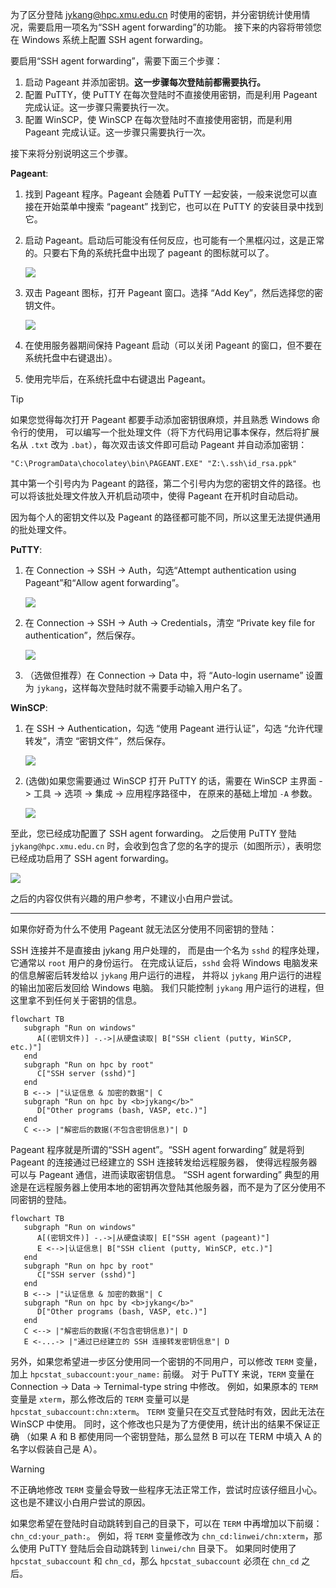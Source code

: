 为了区分登陆 jykang@hpc.xmu.edu.cn 时使用的密钥，并分密钥统计使用情况，需要启用一项名为“SSH agent forwarding”的功能。
接下来的内容将带领您在 Windows 系统上配置 SSH agent forwarding。

要启用“SSH agent forwarding”，需要下面三个步骤：
1. 启动 Pageant 并添加密钥。**这一步骤每次登陆前都需要执行。**
2. 配置 PuTTY，使 PuTTY 在每次登陆时不直接使用密钥，而是利用 Pageant 完成认证。这一步骤只需要执行一次。
3. 配置 WinSCP，使 WinSCP 在每次登陆时不直接使用密钥，而是利用 Pageant 完成认证。这一步骤只需要执行一次。

接下来将分别说明这三个步骤。

**Pageant**:

1. 找到 Pageant 程序。Pageant 会随着 PuTTY 一起安装，一般来说您可以直接在开始菜单中搜索 “pageant” 找到它，也可以在 PuTTY 的安装目录中找到它。
2. 启动 Pageant。启动后可能没有任何反应，也可能有一个黑框闪过，这是正常的。只要右下角的系统托盘中出现了 pageant 的图标就可以了。
   
   ![](pageant1.png)

3. 双击 Pageant 图标，打开 Pageant 窗口。选择 “Add Key”，然后选择您的密钥文件。
   
   ![](pageant2.png)

4. 在使用服务器期间保持 Pageant 启动（可以关闭 Pageant 的窗口，但不要在系统托盘中右键退出）。
5. 使用完毕后，在系统托盘中右键退出 Pageant。

> [!TIP]
> 如果您觉得每次打开 Pageant 都要手动添加密钥很麻烦，并且熟悉 Windows 命令行的使用，
>   可以编写一个批处理文件（将下方代码用记事本保存，然后将扩展名从 `.txt` 改为 `.bat`），每次双击该文件即可启动 Pageant 并自动添加密钥：
> 
> `"C:\ProgramData\chocolatey\bin\PAGEANT.EXE" "Z:\.ssh\id_rsa.ppk"`
> 
> 其中第一个引号内为 Pageant 的路径，第二个引号内为您的密钥文件的路径。也可以将该批处理文件放入开机启动项中，使得 Pageant 在开机时自动启动。
> 
> 因为每个人的密钥文件以及 Pageant 的路径都可能不同，所以这里无法提供通用的批处理文件。

**PuTTY**:

1. 在 Connection -> SSH -> Auth，勾选“Attempt authentication using Pageant”和“Allow agent forwarding”。
   
   ![](putty1.png)

2. 在 Connection -> SSH -> Auth -> Credentials，清空 “Private key file for authentication”，然后保存。
   
   ![](putty2.png)

3. （选做但推荐）在 Connection -> Data 中，将 “Auto-login username” 设置为 `jykang`，这样每次登陆时就不需要手动输入用户名了。

**WinSCP**:

1. 在 SSH -> Authentication，勾选 “使用 Pageant 进行认证”，勾选 “允许代理转发”，清空 “密钥文件”，然后保存。
   
   ![](winscp1.png)

2. (选做)如果您需要通过 WinSCP 打开 PuTTY 的话，需要在 WinSCP 主界面 -> 工具 -> 选项 -> 集成 -> 应用程序路径中，
    在原来的基础上增加 `-A` 参数。
   
   ![](winscp2.png)

至此，您已经成功配置了 SSH agent forwarding。
之后使用 PuTTY 登陆 `jykang@hpc.xmu.edu.cn` 时，会收到包含了您的名字的提示（如图所示），表明您已经成功启用了 SSH agent forwarding。

   ![](putty3.png)


之后的内容仅供有兴趣的用户参考，不建议小白用户尝试。

---

如果你好奇为什么不使用 Pageant 就无法区分使用不同密钥的登陆：

SSH 连接并不是直接由 jykang 用户处理的，
   而是由一个名为 `sshd` 的程序处理，它通常以 `root` 用户的身份运行。
在完成认证后，`sshd` 会将 Windows 电脑发来的信息解密后转发给以 `jykang` 用户运行的进程，
   并将以 `jykang` 用户运行的进程的输出加密后发回给 Windows 电脑。
我们只能控制 `jykang` 用户运行的进程，但这里拿不到任何关于密钥的信息。

```mermaid
flowchart TB
   subgraph "Run on windows"
      A[(密钥文件)] -.->|从硬盘读取| B["SSH client (putty, WinSCP, etc.)"]
   end
   subgraph "Run on hpc by root"
      C["SSH server (sshd)"]
   end
   B <--> |"认证信息 & 加密的数据"| C
   subgraph "Run on hpc by <b>jykang</b>"
      D["Other programs (bash, VASP, etc.)"] 
   end
   C <--> |"解密后的数据(不包含密钥信息)"| D
```

Pageant 程序就是所谓的“SSH agent”。“SSH agent forwarding” 就是将到 Pageant 的连接通过已经建立的 SSH 连接转发给远程服务器，
   使得远程服务器可以与 Pageant 通信，进而读取密钥信息。
“SSH agent forwarding” 典型的用途是在远程服务器上使用本地的密钥再次登陆其他服务器，而不是为了区分使用不同密钥的登陆。

```mermaid
flowchart TB
   subgraph "Run on windows"
      A[(密钥文件)] -.->|从硬盘读取| E["SSH agent (pageant)"]
      E <-->|认证信息| B["SSH client (putty, WinSCP, etc.)"]
   end
   subgraph "Run on hpc by root"
      C["SSH server (sshd)"]
   end
   B <--> |"认证信息 & 加密的数据"| C
   subgraph "Run on hpc by <b>jykang</b>"
      D["Other programs (bash, VASP, etc.)"] 
   end
   C <--> |"解密后的数据(不包含密钥信息)"| D
   E <-...-> |"通过已经建立的 SSH 连接转发密钥信息"| D
```

另外，如果您希望进一步区分使用同一个密钥的不同用户，可以修改 `TERM` 变量，加上 `hpcstat_subaccount:your_name:` 前缀。
对于 PuTTY 来说，`TERM` 变量在 Connection -> Data -> Ternimal-type string 中修改。
例如，如果原本的 `TERM` 变量是 `xterm`，那么修改后的 `TERM` 变量可以是 `hpcstat_subaccount:chn:xterm`。
`TERM` 变量只在交互式登陆时有效，因此无法在 WinSCP 中使用。
同时，这个修改也只是为了方便使用，统计出的结果不保证正确
   （如果 A 和 B 都使用同一个密钥登陆，那么显然 B 可以在 TERM 中填入 A 的名字以假装自己是 A）。

> [!WARNING]
> 不正确地修改 `TERM` 变量会导致一些程序无法正常工作，尝试时应该仔细且小心。这也是不建议小白用户尝试的原因。

如果您希望在登陆时自动跳转到自己的目录下，可以在 `TERM` 中再增加以下前缀：`chn_cd:your_path:`。
例如，将 `TERM` 变量修改为 `chn_cd:linwei/chn:xterm`，那么使用 PuTTY 登陆后会自动跳转到 `linwei/chn` 目录下。
如果同时使用了 `hpcstat_subaccount` 和 `chn_cd`，那么 `hpcstat_subaccount` 必须在 `chn_cd` 之后。
